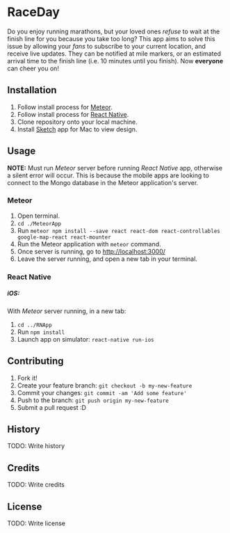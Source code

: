 # RaceDay

Do you enjoy running marathons, but your loved ones _refuse_ to wait at the finish line for you because you take too long? This app aims to solve this issue by allowing your _fans_ to subscribe to your current location, and receive live updates. They can be notified at mile markers, or an estimated arrival time to the finish line (i.e. 10 minutes until you finish). Now **everyone** can cheer you on!

## Installation

1. Follow install process for [Meteor](https://www.meteor.com/install).
2. Follow install process for [React Native](https://facebook.github.io/react-native/docs/getting-started.html#content).
3. Clone repository onto your local machine.
4. Install [Sketch](https://www.sketchapp.com/) app for Mac to view design.

## Usage

**NOTE:** Must run _Meteor_ server before running _React Native_ app, otherwise a silent error will occur. This is because the mobile apps are looking to connect to the Mongo database in the Meteor application's server.

### Meteor

1. Open terminal.
2. ```cd ./MeteorApp```
3. Run ```meteor npm install --save react react-dom react-controllables google-map-react
react-mounter```
3. Run the Meteor application with ```meteor``` command.
4. Once server is running, go to [http://localhost:3000/](http://localhost:3000/)
5. Leave the server running, and open a new tab in your terminal.

### React Native

##### iOS:
With _Meteor_ server running, in a new tab:

1. ```cd ../RNApp```
2. Run ```npm install```
3. Launch app on simulator: ```react-native run-ios```

## Contributing

1. Fork it!
2. Create your feature branch: `git checkout -b my-new-feature`
3. Commit your changes: `git commit -am 'Add some feature'`
4. Push to the branch: `git push origin my-new-feature`
5. Submit a pull request :D

## History

TODO: Write history

## Credits

TODO: Write credits

## License

TODO: Write license
